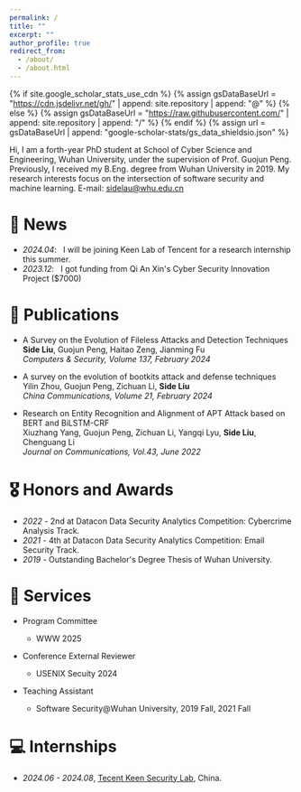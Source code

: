 ```yaml
---
permalink: /
title: ""
excerpt: ""
author_profile: true
redirect_from: 
  - /about/
  - /about.html
---
```


{% if site.google_scholar_stats_use_cdn %}
{% assign gsDataBaseUrl = "https://cdn.jsdelivr.net/gh/" | append: site.repository | append: "@" %}
{% else %}
{% assign gsDataBaseUrl = "https://raw.githubusercontent.com/" | append: site.repository | append: "/" %}
{% endif %}
{% assign url = gsDataBaseUrl | append: "google-scholar-stats/gs_data_shieldsio.json" %}

<span class='anchor' id='about-me'></span>

Hi, I am a forth-year PhD student at School of Cyber Science and Engineering, Wuhan University, under the supervision of Prof. Guojun Peng. Previously, I received my B.Eng. degree from Wuhan University in 2019. My research interests focus on the intersection of software security and machine learning.
E-mail: sidelau@whu.edu.cn



# 📢 News
- *2024.04*: &nbsp; I will be joining Keen Lab of Tencent for a research internship this summer.
- *2023.12*: &nbsp; I got funding from Qi An Xin's Cyber Security Innovation Project ($7000)

# 📝 Publications

- A Survey on the Evolution of Fileless Attacks and Detection Techniques   
  **Side Liu**, Guojun Peng, Haitao Zeng, Jianming Fu   
  *Computers & Security, Volume 137, February 2024*

- A survey on the evolution of bootkits attack and defense techniques   
  Yilin Zhou, Guojun Peng, Zichuan Li, **Side Liu**   
  *China Communications, Volume 21, February 2024*

- Research on Entity Recognition and Alignment of APT Attack based on BERT and BiLSTM-CRF   
  Xiuzhang Yang, Guojun Peng, Zichuan Li, Yangqi Lyu, **Side Liu**, Chenguang Li   
  *Journal on Communications, Vol.43, June 2022*



# 🎖 Honors and Awards
- *2022 -*  2nd at Datacon Data Security Analytics Competition: Cybercrime Analysis Track.
- *2021 -*  4th at Datacon Data Security Analytics Competition: Email Security Track.
- *2019 -*  Outstanding Bachelor's Degree Thesis of Wuhan University.



# 🎈 Services
- Program Committee

  - WWW 2025

- Conference External Reviewer

  - USENIX Secuity 2024

- Teaching Assistant

  - Software Security@Wuhan University, 2019 Fall, 2021 Fall

  


# 💻 Internships
- *2024.06 - 2024.08*, [Tecent Keen Security Lab](https://keenlab.tencent.com/), China.